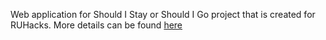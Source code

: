 Web application for Should I Stay or Should I Go project that is created for RUHacks.
More details can be found [here](https://github.com/mertbarutcuoglu/Should-I-Stay-or-Should-I-Go)
